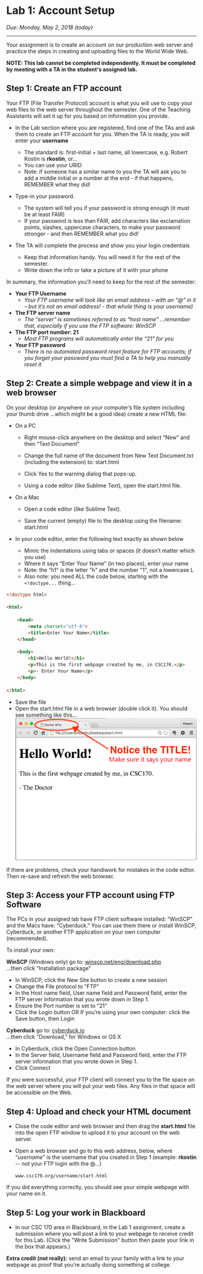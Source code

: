 # Lab 1: Account Setup
*Due: Monday, May 2, 2018 (today)*
<hr>

Your assignment is to create an account on our production web server and practice the steps in creating and uploading files to the World Wide Web.

**NOTE: This lab cannot be completed independently.  It must be completed by meeting with a TA in the student's assigned lab.**

## Step 1: Create an FTP account

Your FTP (File Transfer Protocol) account is what you will use to copy your web files to the web server throughout the semester.  One of the Teaching Assistants will set it up for you based on information you provide.

- In the Lab section where you are registered, find one of the TAs and ask them to create an FTP account for you.  When the TA is ready, you will enter your **username** 
  - The standard is: first-initial + last name, all lowercase, e.g. Robert Kostin is **rkostin**, or...
  - You can use your URID
  - Note: if someone has a similar name to you the TA will ask you to add a middle initial or a number at the end - if that happens, REMEMBER what they did!

- Type-in your password.
  - The system will tell you if your password is strong enough (it must be at least FAIR)
  - If your password is less than FAIR, add characters like exclamation points, slashes, uppercase characters, to make your password stronger - and then REMEMBER what you did!

- The TA will complete the process and show you your login credentials
  - Keep that information handy.  You will need it for the rest of the semester.  
  - Write down the info or take a picture of it with your phone

In summary, the information you'll need to keep for the rest of the semester:

- **Your FTP Username**
  - *Your FTP username will look like an email address – with an “@” in it – but it’s not an email address! - that whole thing is your username)*
- **The FTP server name**
  - *The “server” is sometimes referred to as “host name” …remember that, especially if you use the FTP software: WinSCP*
- **The FTP port number: 21**
  - *Most FTP programs will automatically enter the “21” for you*
- **Your FTP password**
  - *There is no automated password reset feature for FTP accounts; if you forget your password you must find a TA to help you manually reset it*

## Step 2: Create a simple webpage and view it in a web browser

On your desktop (or anywhere on your computer’s file system including your thumb drive ...which might be a good idea) create a new HTML file:

- On a PC

  - Right mouse-click anywhere on the desktop and select “New” and then “Text Document”

  - Change the full name of the document from New Text Document.txt (including the extension) to: start.html

  - Click Yes to the warning dialog that pops-up.

  - Using a code editor (like Sublime Text), open the start.html file.
- On a Mac

  - Open a code editor (like Sublime Text).  

  - Save the current (empty) file to the desktop using the filename: start.html

- In your code editor, enter the following text exactly as shown below

  - Mimic the indentations using tabs or spaces (it doesn’t matter which you use)
  - Where it says “Enter Your Name” (in two places), enter your name
  - Note: the "h1" is the letter "h" and the number "1", not a lowercase L
  - Also note: you need ALL the code below, starting with the `<!doctype...` thing...

```html
<!doctype html>

<html>

	<head>
		<meta charset="utf-8">
		<title>Enter Your Name</title>
	</head>

	<body>
		<h1>Hello World!</h1>
		<p>This is the first webpage created by me, in CSC170.</p>
		<p>- Enter Your Name</p>
	</body>

</html>
```

- Save the file  
- Open the start.html file in a web browser (double click it).  You should see something like this...<br>![screen capture of first webpage](media/figure1.png)

If there are problems, check your handiwork for mistakes in the code editor.  Then re-save and refresh the web browser.

## Step 3: Access your FTP account using FTP Software

The PCs in your assigned lab have FTP client software installed: “WinSCP” and the Macs have: “Cyberduck.”  You can use them there or install WinSCP, Cyberduck, or another FTP application on your own computer (recommended).

To install your own:

**WinSCP** (Windows only) go to:
[winscp.net/eng/download.php](http://winscp.net/eng/download.php)<br> 
...then click “Installation package”

- In WinSCP, click the New Site button to create a new session
- Change the File protocol to “FTP”
- In the Host name field, User name field and Password field, enter the FTP server information that you wrote down in Step 1.
- Ensure the Port number is set to “21”
- Click the Login button OR If you’re using your own computer: click the Save button, then Login

**Cyberduck** go to: 
[cyberduck.io](http://cyberduck.io)<br>
...then click “Download,” for Windows or OS X

- In Cyberduck, click the Open Connection button
- In the Server field, Username field and Password field, enter the FTP server information that you wrote down in Step 1.
- Click Connect

If you were successful, your FTP client will connect you to the file space on the web server where you will put your web files.  Any files in that space will be accessible on the Web.

## Step 4: Upload and check your HTML document

- Close the code editor and web browser and then drag the **start.html** file into the open FTP window to upload it to your account on the web server.

- Open a web browser and go to this web address, below, where “*username*” is the username that you created in Step 1 (example: **rkostin** -- *not* your FTP login with the @...)

   `www.csc170.org/username/start.html`

If you did everything correctly, you should see your simple webpage with your name on it. 

## Step 5: Log your work in Blackboard
- In our CSC 170 area in Blackboard, in the Lab 1 assignment, create a submission where you will post a link to your webpage to receive credit for this Lab.  (Click the "Write Submission" button then paste your link in the box that appears.)

**Extra credit (not really):** send an email to your family with a link to your webpage as proof that you’re actually doing something at college.  
